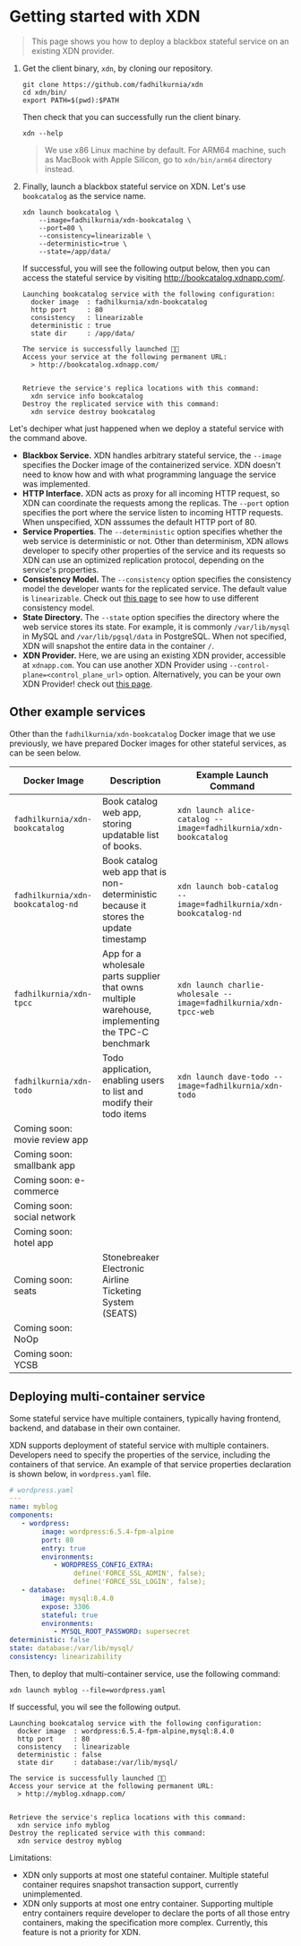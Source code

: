 # Getting started with XDN

> This page shows you how to deploy a blackbox stateful service on an existing XDN provider.

1. Get the client binary, `xdn`, by cloning our repository.
   ```
   git clone https://github.com/fadhilkurnia/xdn
   cd xdn/bin/
   export PATH=$(pwd):$PATH
   ```
   Then check that you can successfully run the client binary.
   ```
   xdn --help
   ```
   > We use x86 Linux machine by default. 
   > For ARM64 machine, such as MacBook with Apple Silicon, go to `xdn/bin/arm64` directory instead.
2. Finally, launch a blackbox stateful service on XDN. Let's use `bookcatalog` as the service name.
   ```
   xdn launch bookcatalog \
       --image=fadhilkurnia/xdn-bookcatalog \ 
       --port=80 \
       --consistency=linearizable \
       --deterministic=true \
       --state=/app/data/
   ```
   If successful, you will see the following output below, then you can access the stateful service by visiting
   http://bookcatalog.xdnapp.com/.
   ```
   Launching bookcatalog service with the following configuration:
     docker image  : fadhilkurnia/xdn-bookcatalog
     http port     : 80
     consistency   : linearizable
     deterministic : true
     state dir     : /app/data/
   
   The service is successfully launched 🎉🚀
   Access your service at the following permanent URL:
     > http://bookcatalog.xdnapp.com/
   
   
   Retrieve the service's replica locations with this command:
     xdn service info bookcatalog
   Destroy the replicated service with this command:
     xdn service destroy bookcatalog
   ```

Let's dechiper what just happened when we deploy a stateful service with the command above.
- **Blackbox Service.** XDN handles arbitrary stateful service, the `--image` specifies the Docker image of the
  containerized service. XDN doesn't need to know how and with what programming language the service was implemented.
- **HTTP Interface.** XDN acts as proxy for all incoming HTTP request, so XDN can coordinate the requests among the 
  replicas. The `--port` option specifies the port where the service listen to incoming HTTP requests. When unspecified,
  XDN asssumes the default HTTP port of 80.
- **Service Properties**. The `--deterministic` option specifies whether the web service is deterministic or not. Other
  than determinism, XDN allows developer to specify other properties of the service and its requests so XDN can use an
  optimized replication protocol, depending on the service's properties.
- **Consistency Model.** The `--consistency` option specifies the consistency model the developer wants for the
  replicated service. The default value is `linearizable`. Check out [this page](3-flexible-consistency.md) to see how
  to use different consistency model.
- **State Directory.** The `--state` option specifies the directory where the web service stores its state. For example,
  it is commonly `/var/lib/mysql` in MySQL and `/var/lib/pgsql/data` in PostgreSQL. When not specified, XDN will 
  snapshot the entire data in the container `/`. 
- **XDN Provider.** Here, we are using an existing XDN provider, accessible at `xdnapp.com`. You can use another XDN
  Provider using `--control-plane=<control_plane_url>` option. Alternatively, you can be your own XDN Provider! check
  out [this page](2-become-operator.md).

## Other example services

Other than the `fadhilkurnia/xdn-bookcatalog` Docker image that we use previously, we have prepared Docker images for
other stateful services, as can be seen below.

| Docker Image                      | Description                                                                                       | Example Launch Command                                           |
|-----------------------------------|---------------------------------------------------------------------------------------------------|------------------------------------------------------------------|
| `fadhilkurnia/xdn-bookcatalog`    | Book catalog web app, storing updatable list of books.                                            | `xdn launch alice-catalog --image=fadhilkurnia/xdn-bookcatalog`  |
| `fadhilkurnia/xdn-bookcatalog-nd` | Book catalog web app that is non-deterministic because it stores the update timestamp             | `xdn launch bob-catalog --image=fadhilkurnia/xdn-bookcatalog-nd` |
| `fadhilkurnia/xdn-tpcc`           | App for a wholesale parts supplier that owns multiple warehouse, implementing the TPC-C benchmark | `xdn launch charlie-wholesale --image=fadhilkurnia/xdn-tpcc-web` |
| `fadhilkurnia/xdn-todo`           | Todo application, enabling users to list and modify their todo items                              | `xdn launch dave-todo --image=fadhilkurnia/xdn-todo`             |
| Coming soon: movie review app     |                                                                                                   |                                                                  |
| Coming soon: smallbank app        |                                                                                                   |                                                                  |
| Coming soon: e-commerce           |                                                                                                   |                                                                  |
| Coming soon: social network       |                                                                                                   |                                                                  |
| Coming soon: hotel app            |                                                                                                   |                                                                  |
| Coming soon: seats                | Stonebreaker Electronic Airline Ticketing System (SEATS)                                          |                                                                  |
| Coming soon: NoOp                 |                                                                                                   |                                                                  |
| Coming soon: YCSB                 |                                                                                                   |                                                                  |

## Deploying multi-container service
Some stateful service have multiple containers, typically having frontend, backend, and database in their own container.

XDN supports deployment of stateful service with multiple containers. Developers need to specify the properties of
the service, including the containers of that service. 
An example of that service properties declaration is shown below, in `wordpress.yaml` file.
```yaml
# wordpress.yaml
---
name: myblog
components:
   - wordpress:
        image: wordpress:6.5.4-fpm-alpine
        port: 80
        entry: true
        environments:
           - WORDPRESS_CONFIG_EXTRA:
                define('FORCE_SSL_ADMIN', false);
                define('FORCE_SSL_LOGIN', false);
   - database:
        image: mysql:8.4.0
        expose: 3306
        stateful: true
        environments:
           - MYSQL_ROOT_PASSWORD: supersecret
deterministic: false
state: database:/var/lib/mysql/
consistency: linearizability
```

Then, to deploy that multi-container service, use the following command:
```
xdn launch myblog --file=wordpress.yaml
```
If successful, you wil see the following output.
```
Launching bookcatalog service with the following configuration:
  docker image  : wordpress:6.5.4-fpm-alpine,mysql:8.4.0
  http port     : 80
  consistency   : linearizable
  deterministic : false
  state dir     : database:/var/lib/mysql/

The service is successfully launched 🎉🚀
Access your service at the following permanent URL:
  > http://myblog.xdnapp.com/


Retrieve the service's replica locations with this command:
  xdn service info myblog
Destroy the replicated service with this command:
  xdn service destroy myblog
```

Limitations:
- XDN only supports at most one stateful container. Multiple stateful container requires snapshot transaction support,
  currently unimplemented.
- XDN only supports at most one entry container. Supporting multiple entry containers require developer to declare the
  ports of all those entry containers, making the specification more complex. Currently, this feature is not a priority
  for XDN.
